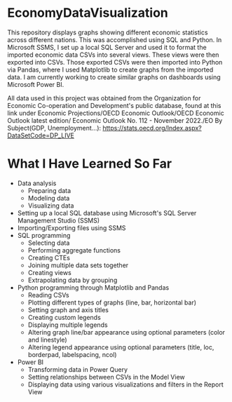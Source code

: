 # EconomyDataVisualization
This repository displays graphs showing different economic statistics across different nations. This was accomplished using SQL and Python. In Microsoft SSMS, I set up a local SQL Server and used it to format the imported economic data CSVs into several views. These views were then exported into CSVs. Those exported CSVs were then imported into Python via Pandas, where I used Matplotlib to create graphs from the imported data. I am currently working to create similar graphs on dashboards using Microsoft Power BI.

All data used in this project was obtained from the Organization for Economic Co-operation and Development's public database, found at this link under Economic Projections/OECD Economic Outlook/OECD Economic Outlook latest edition/ Economic Outlook No. 112 - November 2022./EO By Subject(GDP, Unemployment...): https://stats.oecd.org/Index.aspx?DataSetCode=DP_LIVE

# What I Have Learned So Far
- Data analysis
  - Preparing data
  - Modeling data
  - Visualizing data
- Setting up a local SQL database using Microsoft's SQL Server Management Studio (SSMS)
- Importing/Exporting files using SSMS
- SQL programming
  - Selecting data
  - Performing aggregate functions
  - Creating CTEs
  - Joining multiple data sets together
  - Creating views
  - Extrapolating data by grouping
- Python programming through Matplotlib and Pandas
  - Reading CSVs
  - Plotting different types of graphs (line, bar, horizontal bar)
  - Setting graph and axis titles
  - Creating custom legends
  - Displaying multiple legends
  - Altering graph line/bar appearance using optional parameters (color and linestyle)
  - Altering legend appearance using optional parameters (title, loc, borderpad, labelspacing, ncol)
- Power BI
  - Transforming data in Power Query
  - Setting relationships between CSVs in the Model View
  - Displaying data using various visualizations and filters in the Report View
